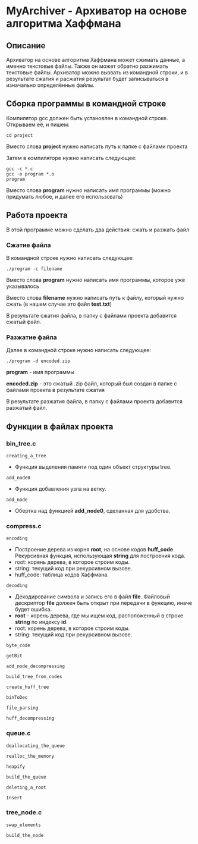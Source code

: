 # MyArchiver - Архиватор на основе алгоритма Хаффмана
## Описание
Архиватор на основе алгоритма Хаффмана может сжимать данные, а именно текстовые файлы. Также он может обратно разжимать текстовые файлы. Архиватор можно вызвать из командной строки, и в результате сжатия и расжатия результат будет записываться в изначально определённые файлы.
## Сборка программы в командной строке
Компилятор gcc должен быть установлен в командной строке. Открываем её, и пишем:
```
cd project
```
Вместо слова **project** нужно написать путь к папке с файлами проекта

Затем в компиляторе нужно написать следующее:
```
gcc -c *.c
gcc -o program *.o
program
```
Вместо слова **program** нужно написать имя программы (можно придумать любое, и далее его использовать)
## Работа проекта
В этой программе можно сделать два действия: сжать и разжать файл
### Сжатие файла
В командной строке нужно написать следующее:
```
./program -c filename
```
Вместо слова **program** нужно написать имя программы, которое уже указывалось

Вместо слова **filename** нужно написать путь к файлу, который нужно сжать (в нашем случае это файл **test.txt**)


В результате сжатия файла, в папку с файлами проекта добавится сжатый файл.

### Разжатие файла
Далее в командной строке нужно написать следующее:
```
./program -d encoded.zip
```
**program** - имя программы

**encoded.zip** - это сжатый .zip файл, который был создан в папке с файлами проекта в результате сжатия


В результате разжатия файла, в папку с файлами проекта добавится разжатый файл.

## Функции в файлах проекта
### bin_tree.c
`creating_a_tree` 
- Функция выделения памяти под один объект структуры tree.

`add_node0`
- Функция добавления узла на ветку.

`add_node`
- Обертка над функцией **add_node0**, сделанная для удобства.
### compress.c
`encoding`
- Построение дерева из корня **root**, на основе кодов **huff_code**. Рекурсивная функция, использующая **string** для построения кода.
- root: корень дерева, в которое строим коды.
- string: текущий код при рекурсивном вызове.
- huff_code: таблица кодов Хаффмана.

`decoding`
- Декодирование символа и запись его в файл **file**. Файловый дескриптор **file** должен быть открыт при передачи в функцию, иначе будет ошибка.
- **root** - корень дерева, где мы ищем код, расположенный в строке **string** по индексу **id**.
- root: корень дерева, в которое строим коды.
- string: текущий код при рекурсивном вызове.

`byte_code`


`getBit`


`add_node_decompressing`


`build_tree_from_codes`


`create_huff_tree`


`binToDec`


`file_parsing`


`huff_decompressing`

### queue.c
`deallocating_the_queue`


`realloc_the_memory`


`heapify`


`build_the_queue`


`deleting_a_root`


`Insert`

### tree_node.c
`swap_elements`


`build_the_node`
